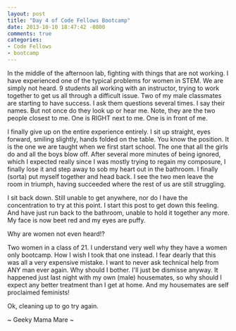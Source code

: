 ```yaml
---
layout: post
title: "Day 4 of Code Fellows Bootcamp"
date: 2013-10-10 18:47:42 -0800
comments: true
categories:
- Code Fellows
- bootcamp
---
```


In the middle of the afternoon lab, fighting with things that are not working.  I have experienced one of the typical problems for women in STEM.  We are simply not heard.  9 students all working with an instructor, trying to work together to get us all through a difficult issue.  Two of my male classmates are starting to have success.  I ask them questions several times.  I say their names.  But not once do they look up or hear me.  Note, they are the two people closest to me.  One is RIGHT next to me.  One is in front of me.

I finally give up on the entire experience entirely.  I sit up straight, eyes forward, smiling slightly, hands folded on the table.  You know the position.  It is the one we are taught when we first start school.  The one that all the girls do and all the boys blow off.  After several more minutes of being ignored, which I expected really since I was mostly trying to regain my composure, I finally lose it and step away to sob my heart out in the bathroom.  I finally (sorta) put myself together and head back.  I see the two men leave the room in triumph, having succeeded where the rest of us are still struggling.

I sit back down.  Still unable to get anywhere, nor do I have the concentration to try at this point.  I start this post to get down this feeling.  And have just run back to the bathroom, unable to hold it together any more.  My face is now beet red and my eyes are puffy.

Why are women not even heard!?

Two women in a class of 21.  I understand very well why they have a women only bootcamp.  How I wish I took that one instead.  I fear dearly that this was all a very expensive mistake.  I want to never ask technical help from ANY man ever again.  Why should I bother.  I'll just be dismisse anyway.  It happened just last night with my own (male) housemates, so why should I expect any better treatment than I get at home.  And my housemates are self proclaimed feminists!

Ok, cleaning up to go try again.

~ Geeky Mama Mare ~
